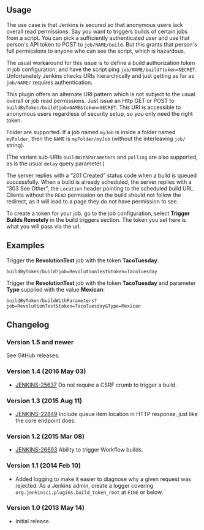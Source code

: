 Usage
-----

The use case is that Jenkins is secured so that anonymous users lack
overall read permissions. Say you want to triggers builds of certain
jobs from a script. You can pick a sufficiently authenticated user and
use that person's API token to POST to `job/NAME/build`. But this grants
that person's full permissions to anyone who can see the script, which
is hazardous.

The usual workaround for this issue is to define a build authorization
token in job configuration, and have the script ping
`job/NAME/build?token=SECRET`. Unfortunately Jenkins checks URIs
hierarchically and just getting as far as `job/NAME/` requires
authentication.

This plugin offers an alternate URI pattern which is not subject to the
usual overall or job read permissions. Just issue an Http GET or POST to
`buildByToken/build?job=NAME&token=SECRET`. This URI is accessible to
anonymous users regardless of security setup, so you only need the right
token.

Folder are supported. If a job named `myJob` is inside a folder named
`myFolder`, then the `NAME` is `myFolder/myJob` (without the
interleaving `job/` string).

(The variant sub-URIs `buildWithParameters` and `polling` are also
supported, as is the usual `delay` query parameter.)

The server replies with a “201 Created” status code when a build is
queued successfully. When a build is already scheduled, the server
replies with a “303 See Other”, the `Location` header pointing to the
scheduled build URL. Clients without the `READ` permission on the build
should not follow the redirect, as it will lead to a page they do not
have permission to see.

To create a token for your job, go to the job configuration, select
**Trigger Builds Remotely** in the build triggers section. The token
you set here is what you will pass via the url.

Examples
--------

Trigger the **RevolutionTest** job with the token **TacoTuesday**:

    buildByToken/build?job=RevolutionTest&token=TacoTuesday

Trigger the **RevolutionTest** job with the token **TacoTuesday** and
parameter **Type** supplied with the value **Mexican**:

    buildByToken/buildWithParameters?job=RevolutionTest&token=TacoTuesday&Type=Mexican

Changelog
---------

### Version 1.5 and newer

See GitHub releases.

### Version 1.4 (2016 May 03)

-   [JENKINS-25637](https://issues.jenkins-ci.org/browse/JENKINS-25637)
    Do not require a CSRF crumb to trigger a build.

### Version 1.3 (2015 Aug 11)

-   [JENKINS-22849](https://issues.jenkins-ci.org/browse/JENKINS-22849)
    Include queue item location in HTTP response, just like the core
    endpoint does.

### Version 1.2 (2015 Mar 08)

-   [JENKINS-26693](https://issues.jenkins-ci.org/browse/JENKINS-26693)
    Ability to trigger Workflow builds.

### Version 1.1 (2014 Feb 10)

-   Added logging to make it easier to diagnose why a given request was
    rejected. As a Jenkins admin, create a logger covering
    `org.jenkinsci.plugins.build_token_root` at `FINE` or below.

### Version 1.0 (2013 May 14)

-   Initial release.
